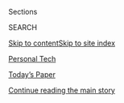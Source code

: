 <div id="app">

<div>

<div class="NYTAppHideMasthead css-zz1s19 e1suatyy0">

<div class="section css-ui9rw0 e1suatyy2">

<div class="css-11hrj97 er09x8g0">

<div class="css-6n7j50">

</div>

<span class="css-1dv1kvn">Sections</span>

<div class="css-10488qs">

<span class="css-1dv1kvn">SEARCH</span>

</div>

[Skip to content](#site-content)[Skip to site index](#site-index)

</div>

<div id="masthead-section-label" class="css-1fnb9ct eaxe0e00">

[Personal
Tech](https://www.nytimes.com/section/technology/personaltech)

</div>

<div class="css-10698na e1huz5gh0">

</div>

</div>

<div id="masthead-bar-one" class="section hasLinks css-15hmgas e1csuq9d3">

<div class="css-uqyvli e1csuq9d0">

</div>

<div class="css-1uqjmks e1csuq9d1">

</div>

<div class="css-9e9ivx">

[](https://myaccount.nytimes.com/auth/login?response_type=cookie&client_id=vi)

</div>

<div class="css-1bvtpon e1csuq9d2">

[Today’s Paper](https://www.nytimes.com/section/todayspaper)

</div>

</div>

</div>

</div>

<div data-aria-hidden="false">

<div id="site-content" data-role="main">

<div id="top-wrapper" class="css-15p45cc eaca97t0" type="top">

<div id="top-slug" class="css-19x0jxb eaca97t1" hidden="">

Advertisement

</div>

[Continue reading the main
story](#after-top)

<div class="ad top-wrapper" style="text-align:center;height:100%;display:block;min-height:90px">

<div id="top" class="place-ad" data-position="top" data-size-key="top">

</div>

</div>

<div id="after-top">

</div>

</div>

<div id="collection-personaltech" class="section css-15h4p1b e9abtgs0">

<div class="css-1j21atc e1svk9qx1">

<div class="css-fmiefx e1svk9qx2">

<div class="css-1hk7r2m eu54l5x0">

<div id="sponsor-wrapper" class="css-7a1pgi eaca97t0" type="sponsor" hidden="">

<div id="sponsor-slug" class="css-1l4mleb eaca97t1" hidden="">

Supported by

</div>

[Continue reading the main
story](#after-sponsor)

<div id="sponsor" class="ad sponsor-wrapper" style="text-align:left;height:100%;display:block">

</div>

<div id="after-sponsor">

</div>

</div>

</div>

### <span class="css-5xm8y ezz4tcd1">[Technology](/section/technology)</span>

</div>

<div class="css-nfcc9b e1svk9qx3">

<div class="css-vl9dhg e1svk9qx5">

<div class="css-1nrhkj6 e1svk9qx6">

# Personal Technology

<div class="follow-button-placeholder" data-collection-id="">

</div>

</div>

</div>

</div>

</div>

1.  [DealBook](/pages/business/dealbook/index.html)
2.  [Markets](https://markets.on.nytimes.com)
3.  [Economy](/section/business/economy)
4.  [Energy](/section/business/energy-environment)
5.  [Media](/section/business/media)
6.  [Technology](/section/technology)
7.  [Personal Tech](/section/technology/personaltech)
8.  [Entrepreneurship](/section/business/smallbusiness)
9.  [Your Money](/section/your-money)

<div class="css-4svvz1 ekkqrpp0">

<div class="section 5-band css-1xsib86 ep7jkp60">

## [Tech Fix](/column/tech-fix)

[More in Tech Fix
    »](/column/tech-fix)

1.  ![<span class="css-1hhnwbi e1oaj3zl2"><span class="css-1dv1kvn">Credit</span>Glenn
    Harvey</span>](https://static01.nyt.com/images/2020/07/30/business/29Techfix-illo/30Techfix-illo-videoLarge.jpg)
    
    <div class="css-10wtrbd">
    
    ## [How to Fight Against Big Tech’s Power](/2020/07/29/technology/personaltech/big-tech-power-how-to-fight.html)
    
    We are beholden to a few Big Tech overlords for much of our digital
    lives. We can be more conscientious about
    it.
    
    <span class="css-me3p27"></span><span class="css-1dydysp e4e4i5l3"></span><span class="css-9voj2j">By
    <span class="css-1baulvz last-byline" itemprop="name">Brian X.
    Chen</span></span>
    
    </div>

2.  ![<span class="css-1hhnwbi e1oaj3zl2"><span class="css-1dv1kvn">Credit</span>Glenn
    Harvey</span>](https://static01.nyt.com/images/2020/07/16/business/16Techfix-illo/15Techfix-illo-videoLarge-v2.jpg)
    
    <div class="css-10wtrbd">
    
    ## [You’re Doomscrolling Again. Here’s How to Snap Out of It.](/2020/07/15/technology/personaltech/youre-doomscrolling-again-heres-how-to-snap-out-of-it.html)
    
    In a pandemic that forces us to stay home, bingeing on
    doom-and-gloom news feels irresistible. These health experts offer
    ways to break the
    habit.
    
    <span class="css-me3p27"></span><span class="css-1dydysp e4e4i5l3"></span><span class="css-9voj2j">By
    <span class="css-1baulvz last-byline" itemprop="name">Brian X.
    Chen</span></span>
    
    </div>

3.  ![<span class="css-1hhnwbi e1oaj3zl2"><span class="css-1dv1kvn">Credit</span>Glenn
    Harvey</span>](https://static01.nyt.com/images/2020/07/09/business/09Techfix-illo/07Techfix-illo-videoLarge.jpg)
    
    <div class="css-10wtrbd">
    
    ## [How to Buy Tech That Lasts and Lasts](/2020/07/08/technology/personaltech/tech-that-lasts.html)
    
    All of our tech products will one day become obsolete, but here are
    some strategies to buying gadgets that you can enjoy for many
    years.
    
    <span class="css-me3p27"></span><span class="css-1dydysp e4e4i5l3"></span><span class="css-9voj2j">By
    <span class="css-1baulvz last-byline" itemprop="name">Brian X.
    Chen</span></span>
    
    </div>

4.  ![<span class="css-1hhnwbi e1oaj3zl2"><span class="css-1dv1kvn">Credit</span>Glenn
    Harvey</span>](https://static01.nyt.com/images/2020/06/17/business/17Techfix-illo/17Techfix-illo-videoLarge.jpg)
    
    <div class="css-10wtrbd">
    
    ## [Tackling the Unsolvable Problem: The Bottomless Email Inbox](/2020/06/17/technology/personaltech/hey-email-service-screening.html)
    
    For $99 a year, Hey wants to help us restore some control. The new
    service has a way to go — and so does email, come to think of
    it.
    
    <span class="css-me3p27"></span><span class="css-1dydysp e4e4i5l3"></span><span class="css-9voj2j">By
    <span class="css-1baulvz last-byline" itemprop="name">Brian X.
    Chen</span></span>
    
    </div>

5.  ![<span class="css-1hhnwbi e1oaj3zl2"><span class="css-1dv1kvn">Credit</span>Jim
    Wilson/The New York
    Times</span>](https://static01.nyt.com/images/2020/06/03/business/03techfix1/merlin_173044968_b11a15e2-c026-42bf-b05b-38a6d8a3782a-videoLarge.jpg)
    
    <div class="css-10wtrbd">
    
    ## [E-Bikes Are Having Their Moment. They Deserve It.](/2020/06/03/technology/personaltech/e-bikes-are-having-their-moment-they-deserve-it.html)
    
    The benefits of owning a battery-powered two-wheeler far outweigh
    the downsides, especially in a
    pandemic.
    
    <span class="css-me3p27"></span><span class="css-1dydysp e4e4i5l3"></span><span class="css-9voj2j">By
    <span class="css-1baulvz last-byline" itemprop="name">Brian X.
    Chen</span></span>
    
    </div>

</div>

<div class="section 5-band css-1ftj7uz ep7jkp60">

## [Tech Tip](/column/tech-tip)

[More in Tech Tip
    »](/column/tech-tip)

1.  ![<span class="css-1hhnwbi e1oaj3zl2"><span class="css-1dv1kvn">Credit</span>The
    New York
    Times</span>](https://static01.nyt.com/images/2020/07/22/technology/personaltech/22TECHTIP_TOP/22TECHTIP_TOP-videoLarge.jpg)
    
    <div class="css-10wtrbd">
    
    ## [Your Trusty Maps App Can Help You Navigate the Pandemic](/2020/07/22/technology/personaltech/maps-apps-coronavirus-pandemic.html)
    
    Apple and Google have added handy features for these uncertain
    times.
    
    <span class="css-me3p27"></span><span class="css-1dydysp e4e4i5l3"></span><span class="css-9voj2j">By
    <span class="css-1baulvz last-byline" itemprop="name">J. D.
    Biersdorfer</span></span>
    
    </div>

2.  ![<span class="css-1hhnwbi e1oaj3zl2"><span class="css-1dv1kvn">Credit</span>The
    New York
    Times</span>](https://static01.nyt.com/images/2020/06/24/technology/personaltech/24TECHTIP_TOP/24TECHTIP_TOP-videoLarge.jpg)
    
    <div class="css-10wtrbd">
    
    ## [How to Dig Up Family History Online](/2020/06/24/technology/personaltech/family-history-genealogy-online.html)
    
    Digitized newspaper archives and hyperlocal historical sources can
    help you understand how your ancestors
    lived.
    
    <span class="css-me3p27"></span><span class="css-1dydysp e4e4i5l3"></span><span class="css-9voj2j">By
    <span class="css-1baulvz last-byline" itemprop="name">J. D.
    Biersdorfer</span></span>
    
    </div>

3.  ![<span class="css-1hhnwbi e1oaj3zl2"><span class="css-1dv1kvn">Credit</span></span>](https://static01.nyt.com/images/2020/05/27/technology/personaltech/27TECHTIP_TOP/27TECHTIP_TOP-videoLarge.jpg)
    
    <div class="css-10wtrbd">
    
    ## [Space Out and Explore the Universe Without Leaving Home](/2020/05/27/technology/personaltech/techtip-nasa-apps.html)
    
    If NASA’s new 2020 missions have inspired an interest in science and
    celestial objects, these apps and sites can open a whole new batch
    of
    worlds.
    
    <span class="css-me3p27"></span><span class="css-1dydysp e4e4i5l3"></span><span class="css-9voj2j">By
    <span class="css-1baulvz last-byline" itemprop="name">J. D.
    Biersdorfer</span></span>
    
    </div>

4.  ![<span class="css-1hhnwbi e1oaj3zl2"><span class="css-1dv1kvn">Credit</span>J.D.
    Biersdorfer</span>](https://static01.nyt.com/images/2020/04/30/technology/personaltech/30-TECHTIP-PRINT/29TECHTIP_TOP-videoLarge.jpg)
    
    <div class="css-10wtrbd">
    
    ## [Create Your Own Digital Comics Whether You Can Draw or Not](/2020/04/29/technology/personaltech/create-your-own-digital-comics-whether-you-can-draw-or-not.html)
    
    Even if you can’t draw a stick person, you can still express
    yourself and tell stories through the time-honored tradition of
    sequential
    art.
    
    <span class="css-me3p27"></span><span class="css-1dydysp e4e4i5l3"></span><span class="css-9voj2j">By
    <span class="css-1baulvz last-byline" itemprop="name">J. D.
    Biersdorfer</span></span>
    
    </div>

5.  ![<span class="css-1hhnwbi e1oaj3zl2"><span class="css-1dv1kvn">Credit</span>J.D.
    Biersdorfer</span>](https://static01.nyt.com/images/2020/04/02/technology/personaltech/02TECHTIP-LEAD/01TECHTIP_01-videoLarge.jpg)
    
    <div class="css-10wtrbd">
    
    ## [How to Digitize Your Most Important Documents](/2020/04/01/technology/personaltech/digitizing-important-documents.html)
    
    If you have some spare time at home and want a productive project,
    consider creating a digital archive of your personal
    papers.
    
    <span class="css-me3p27"></span><span class="css-1dydysp e4e4i5l3"></span><span class="css-9voj2j">By
    <span class="css-1baulvz last-byline" itemprop="name">J. D.
    Biersdorfer</span></span>
    
    </div>

</div>

<div id="mid1-wrapper" class="css-1mn4oms eaca97t0" type="rank">

<div id="mid1-slug" class="css-1tag3rd eaca97t1">

Advertisement

</div>

[Continue reading the main
story](#after-mid1)

<div id="mid1" class="ad mid1-wrapper" style="text-align:center;height:100%;display:block">

</div>

<div id="after-mid1">

</div>

</div>

<div class="section 5-band css-1ftj7uz ep7jkp60">

## [Tech We’re Using](/column/tech-we-are-using)

[More in Tech We’re Using
    »](/column/tech-we-are-using)

1.  ![<span class="css-1hhnwbi e1oaj3zl2"><span class="css-1dv1kvn">Credit</span>Tom
    Brenner/The New York
    Times</span>](https://static01.nyt.com/images/2019/12/18/business/18techusing1/merlin_139111119_8a989ef0-5d07-43c4-8bd7-870a780b69dd-videoLarge.jpg)
    
    <div class="css-10wtrbd">
    
    ## [What We Learned About the Technology That Times Journalists Use](/2019/12/18/technology/personaltech/technology-times-journalists-use.html)
    
    After three years and more than 130 columns, the smartphone was
    tops. There were also some deliberate Luddites among
    us.
    
    <span class="css-me3p27"></span><span class="css-1dydysp e4e4i5l3"></span><span class="css-9voj2j">By
    <span class="css-1baulvz last-byline" itemprop="name">Brian X.
    Chen</span></span>
    
    </div>

2.  ![<span class="css-1hhnwbi e1oaj3zl2"><span class="css-1dv1kvn">Credit</span>Ting
    Shen for The New York
    Times</span>](https://static01.nyt.com/images/2019/12/04/business/04techusing/merlin_165174558_81dadebe-7f3a-4287-a92c-a11bc7774a46-videoLarge.jpg)
    
    <div class="css-10wtrbd">
    
    ## [Silicon Valley Learns Washington’s Language (and Vice Versa)](/2019/12/04/technology/personaltech/silicon-valley-washington.html)
    
    Big Tech’s presence in the capital is unmistakable, and its
    interests intersect with more and more issues, says David McCabe, a
    tech policy
    reporter.
    
    <span class="css-me3p27"></span><span class="css-1dydysp e4e4i5l3"></span><span class="css-9voj2j">By
    <span class="css-1baulvz last-byline" itemprop="name">David
    McCabe</span></span>
    
    </div>

3.  ![<span class="css-1hhnwbi e1oaj3zl2"><span class="css-1dv1kvn">Credit</span>Haruka
    Sakaguchi for The New York
    Times</span>](https://static01.nyt.com/images/2019/11/27/business/27techusing1/27techusing1-videoLarge-v2.jpg)
    
    <div class="css-10wtrbd">
    
    ## [A Big Screen to Sift Through Recruits](/2019/11/27/technology/personaltech/young-tech-users.html)
    
    Many people joining the newsroom are digitally savvy and helping
    media with a digital transition, says Theodore Kim, who runs
    fellowships and
    internships.
    
    <span class="css-me3p27"></span><span class="css-1dydysp e4e4i5l3"></span><span class="css-9voj2j">By
    <span class="css-1baulvz last-byline" itemprop="name">Theodore
    Kim</span></span>
    
    </div>

4.  ![<span class="css-1hhnwbi e1oaj3zl2"><span class="css-1dv1kvn">Credit</span>Gabby
    Jones for The New York
    Times</span>](https://static01.nyt.com/images/2019/11/20/business/20techusing/20techusing-videoLarge.jpg)
    
    <div class="css-10wtrbd">
    
    ## [Want the Greenest Device? You May Already Own It](/2019/11/20/technology/personaltech/green-environmental-tech.html)
    
    One way to help the planet is not to buy new tech, especially stuff
    the planet never needed, says Kendra Pierre-Louis, who reports on
    the
    environment.
    
    <span class="css-me3p27"></span><span class="css-1dydysp e4e4i5l3"></span><span class="css-9voj2j">By
    <span class="css-1baulvz last-byline" itemprop="name">Kendra
    Pierre-Louis</span></span>
    
    </div>

5.  ![<span class="css-1hhnwbi e1oaj3zl2"><span class="css-1dv1kvn">Credit</span>Karsten
    Moran for The New York
    Times</span>](https://static01.nyt.com/images/2019/11/12/business/12techusing1/12techusing1-videoLarge.jpg)
    
    <div class="css-10wtrbd">
    
    ## [In Data Journalism, Tech Matters Less Than the People](/2019/11/13/technology/personaltech/data-journalism-economics.html)
    
    Ben Casselman, an economics reporter, uses a programming language
    called R and works with vast data sets. But he says interviews still
    make for the best
    stories.
    
    <span class="css-me3p27"></span><span class="css-1dydysp e4e4i5l3"></span><span class="css-9voj2j">By
    <span class="css-1baulvz last-byline" itemprop="name">Ben
    Casselman</span></span>
    
    </div>

</div>

<div class="section 5-band css-1ftj7uz ep7jkp60">

## [Technology](/section/technology)

[More in Technology
    »](/section/technology)

1.  ![<span class="css-1hhnwbi e1oaj3zl2"><span class="css-1dv1kvn">Credit</span>Martin
    Bureau/Agence France-Presse — Getty
    Images</span>](https://static01.nyt.com/images/2020/08/01/business/01tiktok/merlin_175185663_9e434ff0-7dd2-45cb-9722-b47752b5bd81-videoLarge.jpg)
    
    <div class="css-10wtrbd">
    
    ## [ByteDance Said to Offer to Sell TikTok’s U.S. Operations](/2020/08/01/technology/tiktok-sale-trump-ban.html)
    
    The Trump administration has said the video app poses security
    concerns because of its Chinese
    ownership.
    
    <span class="css-me3p27"></span><span class="css-1dydysp e4e4i5l3"></span><span class="css-9voj2j">By
    <span class="css-1baulvz" itemprop="name">Raymond Zhong</span> and
    <span class="css-1baulvz last-byline" itemprop="name">Steve
    Lohr</span></span>
    
    </div>

2.  ![<span class="css-1hhnwbi e1oaj3zl2"><span class="css-1dv1kvn">Credit</span>Jim
    Wilson/The New York
    Times</span>](https://static01.nyt.com/images/2020/08/01/business/31twitter2-print/merlin_161161578_5dd24641-dd88-4782-a57d-fad4dd7bb08b-videoLarge.jpg)
    
    <div class="css-10wtrbd">
    
    ## [Florida Teenager Is Charged as ‘Mastermind’ of Twitter Hack](/2020/07/31/technology/twitter-hack-arrest.html)
    
    The authorities arrested a 17-year-old who they said ran a scheme
    that targeted the accounts of celebrities, including former
    President Barack Obama and Elon Musk. Two others were also
    charged.
    
    <span class="css-me3p27"></span><span class="css-1dydysp e4e4i5l3"></span><span class="css-9voj2j">By
    <span class="css-1baulvz" itemprop="name">Kate Conger</span> and
    <span class="css-1baulvz last-byline" itemprop="name">Nathaniel
    Popper</span></span>
    
    </div>

3.  ![<span class="css-1hhnwbi e1oaj3zl2"><span class="css-1dv1kvn">Credit</span></span>](https://static01.nyt.com/images/2020/07/31/autossell/31videogame-meetings-vid-still/31videogame-meetings-vid-still-videoLarge-v2.jpg)
    
    <div class="css-10wtrbd">
    
    ## [‘Hey, You Free on Friday for a Meeting and a Bank Heist?’](/2020/07/31/business/video-game-meetings.html)
    
    Eager for an alternative to Zoom, executives are getting together in
    video games, to bond, brainstorm or
    rampage.
    
    <span class="css-me3p27"></span><span class="css-1dydysp e4e4i5l3"></span><span class="css-9voj2j">By
    <span class="css-1baulvz last-byline" itemprop="name">David
    Segal</span></span>
    
    </div>

4.  ![<span class="css-1hhnwbi e1oaj3zl2"><span class="css-1dv1kvn">Credit</span>Kenny
    Brandenberger</span>](https://static01.nyt.com/images/2020/07/31/business/31ontech/31ontech-videoLarge.jpg)
    
    <div class="css-10wtrbd">
    
    ## [Amazon Wins Without Even Trying](/2020/07/31/technology/amazon-earnings.html)
    
    As America’s economy suffers, Big Tech does shockingly
    well.
    
    <span class="css-me3p27"></span><span class="css-1dydysp e4e4i5l3"></span><span class="css-9voj2j">By
    <span class="css-1baulvz last-byline" itemprop="name">Shira
    Ovide</span></span>
    
    </div>

5.  ![<span class="css-1hhnwbi e1oaj3zl2"><span class="css-1dv1kvn">Credit</span>Anjum
    Naveed/Associated
    Press</span>](https://static01.nyt.com/images/2020/08/01/business/01tiktok-explainer/merlin_174789882_5921ddba-8b0b-4810-8be5-13759f7e727c-videoLarge.jpg)
    
    <div class="css-10wtrbd">
    
    ## [What’s Going On With TikTok? Here’s What We Know](/2020/08/01/technology/tiktok-trump-microsoft-bytedance-china-ban.html)
    
    President Trump is talking about banning the app. TikTok may also
    sell its U.S. operations. Let’s sort through it all
    here.
    
    <span class="css-me3p27"></span><span class="css-1dydysp e4e4i5l3"></span><span class="css-9voj2j">By
    <span class="css-1baulvz last-byline" itemprop="name">David
    McCabe</span></span>
    
    </div>

</div>

<div id="mid2-wrapper" class="css-1mn4oms eaca97t0" type="rank">

<div id="mid2-slug" class="css-1tag3rd eaca97t1">

Advertisement

</div>

[Continue reading the main
story](#after-mid2)

<div id="mid2" class="ad mid2-wrapper" style="text-align:center;height:100%;display:block">

</div>

<div id="after-mid2">

</div>

</div>

</div>

<div class="css-185go5a e1o5byef0">

<div class="css-15cbhtu">

  - [Latest](#stream-panel)
  - <span class="css-6n7j50">Search</span>
    <div class="control">
    <div class="label-container css-1dv1kvn">
    Search
    </div>
    <div class="css-wm4t3d">
    **<span id="clear-search-input" class="css-1dv1kvn">Clear this text
    input</span>
    </div>
    </div>
    <span class="css-1iovbfw"></span>

<div id="stream-panel" class="section css-8msx5b e1jz0cab1">

<div class="css-13mho3u">

1.  
    
    <div class="css-1cp3ece">
    
    <div class="css-1l4spti">
    
    [](/2020/07/28/fashion/weddings/livestream-your-wedding-like-a-pro.html)
    
    <div class="css-79elbk">
    
    ![](https://static01.nyt.com/images/2020/08/02/fashion/00LIVE-STREAM-WED-COMBO/00LIVE-STREAM-WED-COMBO-thumbWide.jpg?quality=75&auto=webp&disable=upscale)
    
    </div>
    
    ### <span class="css-m70j1g">Field Notes</span>
    
    ## Livestream Your Wedding Like a Pro
    
    These gadgets will help you improve the production quality and
    create memorable experiences for you and your digital guests.
    
    <div class="css-1nqbnmb ea5icrr0">
    
    By <span class="css-1n7hynb">Daniel
    Bortz</span>
    
    </div>
    
    </div>
    
    <div class="css-1lc2l26 e1xfvim33">
    
    </div>
    
    </div>

2.  
    
    <div class="css-1cp3ece">
    
    <div class="css-1l4spti">
    
    [](/2020/07/23/travel/artificial-intelligence-coronavirus-passport.html)
    
    <div class="css-79elbk">
    
    ![](https://static01.nyt.com/images/2020/08/01/travel/23aipassport/23aipassport-thumbWide.jpg?quality=75&auto=webp&disable=upscale)
    
    </div>
    
    ## A High-Tech Array of Travel Tools: ‘Smart’ Health Cards, Temperature-Reading Glasses and More
    
    Products that rely on artificial intelligence aim to make travel
    safer during the pandemic. But hefty prices and privacy concerns are
    issues.
    
    <div class="css-1nqbnmb ea5icrr0">
    
    By <span class="css-1n7hynb">Debra
    Kamin</span>
    
    </div>
    
    </div>
    
    <div class="css-1lc2l26 e1xfvim33">
    
    </div>
    
    </div>

3.  
    
    <div class="css-1cp3ece">
    
    <div class="css-1l4spti">
    
    [](/2020/07/16/business/car-insurance-app-discounts.html)
    
    <div class="css-79elbk">
    
    ![](https://static01.nyt.com/images/2020/07/17/business/17WHEELS1/merlin_146064276_97aea028-0fa5-44a4-8ad0-7a642ae3199a-thumbWide.jpg?quality=75&auto=webp&disable=upscale)
    
    </div>
    
    ### <span class="css-m70j1g">Wheels</span>
    
    ## Letting Your Insurer Ride Shotgun, for a Discounted Rate
    
    Most big car insurers offer apps that monitor your driving, and one
    start-up requires it. The trade-off in privacy is a premium that
    could be substantially cheaper for safe drivers.
    
    <div class="css-1nqbnmb ea5icrr0">
    
    By <span class="css-1n7hynb">Paul
    Stenquist</span>
    
    </div>
    
    </div>
    
    <div class="css-1lc2l26 e1xfvim33">
    
    </div>
    
    </div>

4.  
    
    <div class="css-1cp3ece">
    
    <div class="css-1l4spti">
    
    [](/2020/07/14/style/assistive-technology.html)
    
    <div class="css-79elbk">
    
    ![](https://static01.nyt.com/images/2020/07/14/multimedia/14ADA-TECHNOLOGY/14ADA-TECHNOLOGY-thumbWide.jpg?quality=75&auto=webp&disable=upscale)
    
    </div>
    
    ## Disabled Do-It-Yourselfers Lead Way to Technology Gains
    
    So long to overhyped innovations. Hello to tech that embeds
    accessibility into everyday devices.
    
    <div class="css-1nqbnmb ea5icrr0">
    
    By <span class="css-1n7hynb">David M.
    Perry</span>
    
    </div>
    
    </div>
    
    <div class="css-1lc2l26 e1xfvim33">
    
    </div>
    
    </div>

5.  
    
    <div class="css-1cp3ece">
    
    <div class="css-1l4spti">
    
    [](/2020/07/07/health/vision-problems-technology-headsets.html)
    
    <div class="css-79elbk">
    
    ![](https://static01.nyt.com/images/2020/07/08/multimedia/08sp-ff-vision1/08sp-ff-vision1-thumbWide.jpg?quality=75&auto=webp&disable=upscale)
    
    </div>
    
    ## Technology Bridges the Gap to Better Sight
    
    More than 6 million Americans have vision problems that cannot be
    corrected by glasses or contact lenses. Companies like IrisVision
    are creating headsets to help them see better.
    
    <div class="css-1nqbnmb ea5icrr0">
    
    By <span class="css-1n7hynb">Janet
    Morrissey</span>
    
    </div>
    
    </div>
    
    <div class="css-1lc2l26 e1xfvim33">
    
    </div>
    
    </div>

6.  
    
    <div class="css-1cp3ece">
    
    <div class="css-1l4spti">
    
    [](/2020/07/01/technology/personaltech/make-your-tech-last-longer.html)
    
    <div class="css-79elbk">
    
    ![](https://static01.nyt.com/images/2020/07/02/business/02Techfix-illo/01Techfix-illo-thumbWide.jpg?quality=75&auto=webp&disable=upscale)
    
    </div>
    
    ### <span class="css-m70j1g">Tech Fix</span>
    
    ## How to Make Your Tech Last Longer
    
    In a pandemic-induced recession, it’s more important than ever to
    take care of our smartphones and other gadgets.
    
    <div class="css-1nqbnmb ea5icrr0">
    
    By <span class="css-1n7hynb">Brian X.
    Chen</span>
    
    </div>
    
    </div>
    
    <div class="css-1lc2l26 e1xfvim33">
    
    </div>
    
    </div>

7.  
    
    <div class="css-1cp3ece">
    
    <div class="css-1l4spti">
    
    [](/2020/06/19/technology/last-of-us-2-gameplay.html)
    
    <div class="css-79elbk">
    
    ![](https://static01.nyt.com/images/2020/06/21/business/19lastofus-conversation-01/19lastofus-conversation-01-thumbWide-v2.jpg?quality=75&auto=webp&disable=upscale)
    
    </div>
    
    ## Two Gamers Played ‘The Last of Us Part II.’ They Were Blown Away.
    
    When the original video game was transcendental, can a sequel top
    it? Two Times reporters debate the answer.
    
    <div class="css-1nqbnmb ea5icrr0">
    
    By <span class="css-1n7hynb">Mike Isaac <span>and</span> Conor
    Dougherty</span>
    
    </div>
    
    </div>
    
    <div class="css-1lc2l26 e1xfvim33">
    
    </div>
    
    </div>

8.  
    
    <div class="css-1cp3ece">
    
    <div class="css-1l4spti">
    
    [](/2020/06/10/business/economy/fintechs-loan-small-business.html)
    
    <div class="css-79elbk">
    
    ![](https://static01.nyt.com/images/2020/07/04/business/14sp-ff-fintech/14sp-ff-fintech-thumbWide-v2.jpg?quality=75&auto=webp&disable=upscale)
    
    </div>
    
    ## What Are Fintechs and How Can They Help Small Business?
    
    Online financial service companies are filling a gap, especially as
    companies have altered how they work.
    
    <div class="css-1nqbnmb ea5icrr0">
    
    By <span class="css-1n7hynb">Paul
    Sullivan</span>
    
    </div>
    
    </div>
    
    <div class="css-1lc2l26 e1xfvim33">
    
    </div>
    
    </div>

9.  
    
    <div class="css-1cp3ece">
    
    <div class="css-1l4spti">
    
    [](/2020/06/03/health/coronavirus-contact-tracing-apps.html)
    
    <div class="css-79elbk">
    
    ![](https://static01.nyt.com/images/2020/05/28/science/00VIRUS-TECHTRACE1/00VIRUS-TECHTRACE1-thumbWide-v2.jpg?quality=75&auto=webp&disable=upscale)
    
    </div>
    
    ## Contact Tracing With Your Phone: It’s Easier but There Are Tradeoffs
    
    Lots of new app ideas are emerging to track Covid-19, but each has
    issues around privacy, location accuracy and how much appeal it will
    have to the public and to health officials.
    
    <div class="css-1nqbnmb ea5icrr0">
    
    By <span class="css-1n7hynb">Matt
    Richtel</span>
    
    </div>
    
    </div>
    
    <div class="css-1lc2l26 e1xfvim33">
    
    </div>
    
    </div>

10. 
    
    <div class="css-1cp3ece">
    
    <div class="css-1l4spti">
    
    [](/article/hbo-max-amazon-roku.html)
    
    <div class="css-79elbk">
    
    ![](https://static01.nyt.com/images/2020/05/27/business/27HBOMAX-01/merlin_165492429_49a08f20-2907-4c46-adce-8396a1e08182-thumbWide.jpg?quality=75&auto=webp&disable=upscale)
    
    </div>
    
    ## How Do I Get HBO Max if I Already Have HBO?
    
    Almost 35 million people have HBO. But not all of them can get HBO
    Max. Here’s what you need to know.
    
    <div class="css-1nqbnmb ea5icrr0">
    
    By <span class="css-1n7hynb">Edmund Lee</span>
    
    </div>
    
    </div>
    
    <div class="css-1lc2l26 e1xfvim33">
    
    </div>
    
    </div>

<div class="css-13mho3u">

<div class="css-1t62hi8">

<div class="css-1stvaey">

Show
More

<div>

<div style="border:0;clip:rect(0 0 0 0);height:1px;margin:-1px;overflow:hidden;white-space:nowrap;padding:0;width:1px;position:absolute" data-role="log" data-aria-live="assertive">

</div>

<div style="border:0;clip:rect(0 0 0 0);height:1px;margin:-1px;overflow:hidden;white-space:nowrap;padding:0;width:1px;position:absolute" data-role="log" data-aria-live="assertive">

</div>

<div style="border:0;clip:rect(0 0 0 0);height:1px;margin:-1px;overflow:hidden;white-space:nowrap;padding:0;width:1px;position:absolute" data-role="log" data-aria-live="polite">

</div>

<div style="border:0;clip:rect(0 0 0 0);height:1px;margin:-1px;overflow:hidden;white-space:nowrap;padding:0;width:1px;position:absolute" data-role="log" data-aria-live="polite">

</div>

</div>

</div>

</div>

</div>

</div>

<div class="css-g6hk37 supplemental">

<div id="mid3-wrapper" class="css-10wkyv7 eaca97t0" type="lede">

<div id="mid3-slug" class="css-1tag3rd eaca97t1">

Advertisement

</div>

[Continue reading the main
story](#after-mid3)

<div id="mid3" class="ad mid3-wrapper" style="text-align:center;height:100%;display:block;min-height:250px">

</div>

<div id="after-mid3">

</div>

</div>

## Follow Us

<div class="module-body">

  - [**<span data-aria-hidden="true">nytimesbits</span><span class="css-1dv1kvn">twitter
    page for nytimesbits</span>](https://twitter.com/nytimesbits)

</div>

<div id="mktg-wrapper" class="css-oxle51 eaca97t0" type="mktg">

<div id="mktg-slug" class="css-1tag3rd eaca97t1">

Advertisement

</div>

[Continue reading the main
story](#after-mktg)

<div id="mktg" class="ad mktg-wrapper" style="text-align:center;height:100%;display:block">

</div>

<div id="after-mktg">

</div>

</div>

</div>

</div>

</div>

</div>

</div>

</div>

## Site Index

<div>

</div>

## Site Information Navigation

  - [© <span>2020</span> <span>The New York Times
    Company</span>](https://help.nytimes.com/hc/en-us/articles/115014792127-Copyright-notice)

<!-- end list -->

  - [NYTCo](https://www.nytco.com/)
  - [Contact
    Us](https://help.nytimes.com/hc/en-us/articles/115015385887-Contact-Us)
  - [Work with us](https://www.nytco.com/careers/)
  - [Advertise](https://nytmediakit.com/)
  - [T Brand Studio](http://www.tbrandstudio.com/)
  - [Your Ad
    Choices](https://www.nytimes.com/privacy/cookie-policy#how-do-i-manage-trackers)
  - [Privacy](https://www.nytimes.com/privacy)
  - [Terms of
    Service](https://help.nytimes.com/hc/en-us/articles/115014893428-Terms-of-service)
  - [Terms of
    Sale](https://help.nytimes.com/hc/en-us/articles/115014893968-Terms-of-sale)
  - [Site
    Map](https://spiderbites.nytimes.com)
  - [Help](https://help.nytimes.com/hc/en-us)
  - [Subscriptions](https://www.nytimes.com/subscription?campaignId=37WXW)

</div>

</div>
